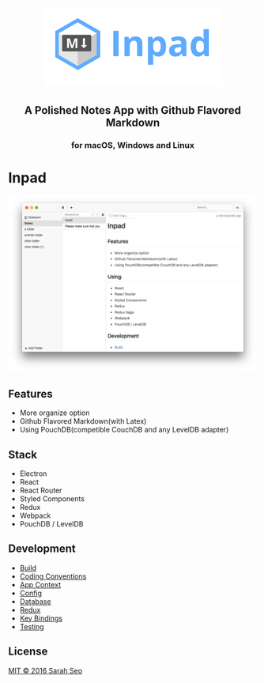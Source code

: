 <h1 align='center'>
  <img alt='Inpad' height='160' src='./resources/logo.png'><br/>
</h1>
<h2 align='center'>A Polished Notes App with Github Flavored Markdown</h2>
<h3 align="center">for macOS, Windows and Linux</h5>

# Inpad

![Screen shot](./resources/screenshot.png)

## Features

- More organize option
- Github Flavored Markdown(with Latex)
- Using PouchDB(competible CouchDB and  any LevelDB adapter)

## Stack

- Electron
- React
- React Router
- Styled Components
- Redux
- Webpack
- PouchDB / LevelDB

## Development

- [Build](./docs/build.md)
- [Coding Conventions](./docs/coding-conventions.md)
- [App Context](./docs/context.md)
- [Config](./docs/context.md)
- [Database](./docs/database.md)
- [Redux](./docs/redux)
- [Key Bindings](./docs/key-bindings.md)
- [Testing](./docs/testing.md)

## License

[MIT © 2016 Sarah Seo](./LICENSE.md)
